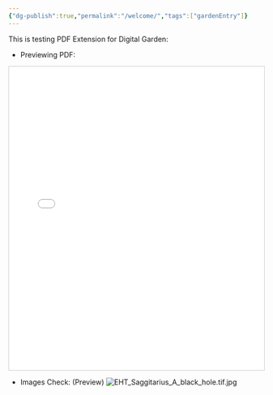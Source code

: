 ```yaml
---
{"dg-publish":true,"permalink":"/welcome/","tags":["gardenEntry"]}
---
```


This is testing PDF Extension for Digital Garden:

- Previewing PDF:

<iframe src="/img/user/LA_Review.pdf" width="100%" height="600px" title="LA_Review.pdf" style="border:1px solid #ccc;"></iframe>


- Images Check: (Preview)
![EHT_Saggitarius_A_black_hole.tif.jpg](/img/user/EHT_Saggitarius_A_black_hole.tif.jpg)

